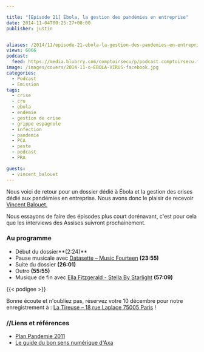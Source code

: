 ```yaml
---

title: "[Episode 21] Ébola, la gestion des pandémies en entreprise"
date: 2014-11-04T00:25:27+00:00
publisher: justin


aliases: /2014/11/episode-21-ebola-la-gestion-des-pandemies-en-entreprise/
views: 6066
podcast:
  feed: https://media.blubrry.com/comptoirsecu/p/podcast.comptoirsecu.fr/CSEC.EP21.2014-11-03.PANDEMIE_EBOLA.mp3
image: /images/covers/2014-11-o-EBOLA-VIRUS-facebook.jpg
categories:
  - Podcast
  - Emission
tags:
  - crise
  - cru
  - ebola
  - endémie
  - gestion de crise
  - grippe espagnole
  - infection
  - pandemie
  - PCA
  - peste
  - podcast
  - PRA

guests:
  - vincent_balouet
---
```

Nous voici de retour pour un dossier dédié à Ébola et la gestion des crises dédié aux pandémies en entreprise. Nous avons donc le plaisir de recevoir [Vincent Balouet](https://plus.google.com/u/0/+VincentBalouet/)[.](https://plus.google.com/u/0/110251727190072935740?prsrc=4)

Nous essayons de faire des épisodes plus court dorénavant, c'est pour cela que les interviews des Assises suivront prochainement.

### Au programme

  * Début du dossier**(2:24)**
  * Pause musicale avec [Datasette – Music Fourteen](http://datassette.bandcamp.com/track/minus-fourteen) **(23:55)**
  * Suite du dossier **(26:01)**
  * Outro **(55:55)**
  * Musique de fin avec [Ella Fitzgerald - Stella By Starlight](http://www.discogs.com/Ella-Fitzgerald-Clap-Hands-Here-Comes-Charlie/master/324954) **(57:09)**


{{< podigee >}}


Bonne écoute et n'oubliez pas, réservez votre 10 décembre pour notre enregistrement à : [La Tireuse – 18 rue Laplace 75005 Paris](http://latireuse.fr/) !


### //Liens et références

- [Plan Pandemie 2011](http://www.sante.gouv.fr/plan-national-de-prevention-et-de-lutte-pandemie-grippale-2011.html)
- [Le guide du bon sens numérique d'Axa](http://www.axaprevention.fr/documents/fichiers_pdf/axa_guide_bsn.pdf)

